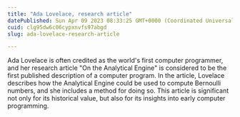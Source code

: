 ```yaml
---
title: "Ada Lovelace, research article"
datePublished: Sun Apr 09 2023 08:33:25 GMT+0000 (Coordinated Universal Time)
cuid: clg95dw6c06cypxnvfs97abgd
slug: ada-lovelace-research-article

---
```


Ada Lovelace is often credited as the world's first computer programmer, and her research article "On the Analytical Engine" is considered to be the first published description of a computer program. In the article, Lovelace describes how the Analytical Engine could be used to compute Bernoulli numbers, and she includes a method for doing so. This article is significant not only for its historical value, but also for its insights into early computer programming.